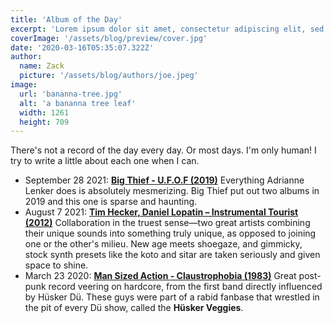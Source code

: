 ```yaml
---
title: 'Album of the Day'
excerpt: 'Lorem ipsum dolor sit amet, consectetur adipiscing elit, sed do eiusmod tempor incididunt ut labore et dolore magna aliqua. Praesent elementum facilisis leo vel fringilla est ullamcorper eget. At imperdiet dui accumsan sit amet nulla facilities morbi tempus.'
coverImage: '/assets/blog/preview/cover.jpg'
date: '2020-03-16T05:35:07.322Z'
author:
  name: Zack
  picture: '/assets/blog/authors/joe.jpeg'
image:
  url: 'bananna-tree.jpg'
  alt: 'a bananna tree leaf'
  width: 1261
  height: 709
---
```


There's not a record of the day every day. Or most days. I'm only human! I try to write a little about each one when I can.

- September 28 2021: **[Big Thief - U.F.O.F (2019)](https://www.discogs.com/Big-Thief-UFOF/master/1542369)** Everything Adrianne Lenker does is absolutely mesmerizing. Big Thief put out two albums in 2019 and this one is sparse and haunting.
- August 7 2021: **[Tim Hecker, Daniel Lopatin – Instrumental Tourist (2012)](https://www.discogs.com/Tim-Hecker-Daniel-Lopatin-Instrumental-Tourist/master/494432)** Collaboration in the truest sense—two great artists combining their unique sounds into something truly unique, as opposed to joining one or the other's milieu. New age meets shoegaze, and gimmicky, stock synth presets like the koto and sitar are taken seriously and given space to shine.
- March 23 2020: **[Man Sized Action - Claustrophobia (1983)](https://www.discogs.com/Man-Sized-Action-Claustrophobia/release/3825713)** Great post-punk record veering on hardcore, from the first band directly influenced by Hüsker Dü. These guys were part of a rabid fanbase that wrestled in the pit of every Dü show, called the **Hüsker Veggies**.
